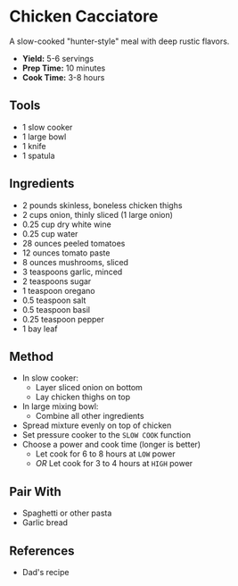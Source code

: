 # Chicken Cacciatore

A slow-cooked "hunter-style" meal with deep rustic flavors.

- **Yield:** 5-6 servings
- **Prep Time:** 10 minutes
- **Cook Time:** 3-8 hours

## Tools

- 1 slow cooker
- 1 large bowl
- 1 knife
- 1 spatula

## Ingredients

- 2 pounds skinless, boneless chicken thighs
- 2 cups onion, thinly sliced (1 large onion)
- 0.25 cup dry white wine
- 0.25 cup water
- 28 ounces peeled tomatoes
- 12 ounces tomato paste
- 8 ounces mushrooms, sliced
- 3 teaspoons garlic, minced
- 2 teaspoons sugar
- 1 teaspoon oregano
- 0.5 teaspoon salt
- 0.5 teaspoon basil
- 0.25 teaspoon pepper
- 1 bay leaf

## Method

- In slow cooker:
    - Layer sliced onion on bottom
    - Lay chicken thighs on top
- In large mixing bowl:
    - Combine all other ingredients
- Spread mixture evenly on top of chicken
- Set pressure cooker to the `SLOW COOK` function
- Choose a power and cook time (longer is better)
    - Let cook for 6 to 8 hours at `LOW` power
    - *OR* Let cook for 3 to 4 hours at `HIGH` power

## Pair With

- Spaghetti or other pasta
- Garlic bread

## References

- Dad's recipe
